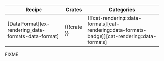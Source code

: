 | Recipe | Crates | Categories |
|--------|--------|------------|
| [Data Format][ex-rendering_data-formats-data-format] | {{!crate }} | [![cat-rendering::data-formats][cat-rendering::data-formats-badge]][cat-rendering::data-formats] |

<div class="hidden">
FIXME
</div>
